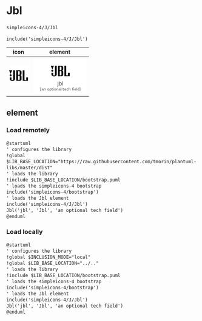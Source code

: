 # Jbl

```text
simpleicons-4/J/Jbl
```

```text
include('simpleicons-4/J/Jbl')
```

|icon|element|
|---|---|
|![](Jbl.png)|![](Jbl.element.png)|



## element
### Load remotely
```plantuml
@startuml
' configures the library
!global $LIB_BASE_LOCATION="https://raw.githubusercontent.com/tmorin/plantuml-libs/master/dist"
' loads the library
!include $LIB_BASE_LOCATION/bootstrap.puml
' loads the simpleicons-4 bootstrap
include('simpleicons-4/bootstrap')
' loads the Jbl element
include('simpleicons-4/J/Jbl')
Jbl('jbl', 'Jbl', 'an optional tech field')
@enduml
```
### Load locally
```plantuml
@startuml
' configures the library
!global $INCLUSION_MODE="local"
!global $LIB_BASE_LOCATION="../.."
' loads the library
!include $LIB_BASE_LOCATION/bootstrap.puml
' loads the simpleicons-4 bootstrap
include('simpleicons-4/bootstrap')
' loads the Jbl element
include('simpleicons-4/J/Jbl')
Jbl('jbl', 'Jbl', 'an optional tech field')
@enduml
```

